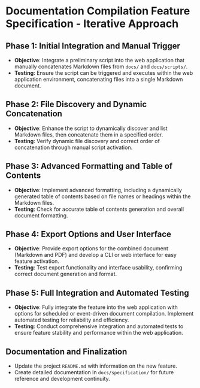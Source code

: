 # Documentation Compilation Feature Specification - Iterative Approach

## Phase 1: Initial Integration and Manual Trigger
- **Objective**: Integrate a preliminary script into the web application that manually concatenates Markdown files from `docs/` and `docs/scripts/`.
- **Testing**: Ensure the script can be triggered and executes within the web application environment, concatenating files into a single Markdown document.

## Phase 2: File Discovery and Dynamic Concatenation
- **Objective**: Enhance the script to dynamically discover and list Markdown files, then concatenate them in a specified order.
- **Testing**: Verify dynamic file discovery and correct order of concatenation through manual script activation.

## Phase 3: Advanced Formatting and Table of Contents
- **Objective**: Implement advanced formatting, including a dynamically generated table of contents based on file names or headings within the Markdown files.
- **Testing**: Check for accurate table of contents generation and overall document formatting.

## Phase 4: Export Options and User Interface
- **Objective**: Provide export options for the combined document (Markdown and PDF) and develop a CLI or web interface for easy feature activation.
- **Testing**: Test export functionality and interface usability, confirming correct document generation and format.

## Phase 5: Full Integration and Automated Testing
- **Objective**: Fully integrate the feature into the web application with options for scheduled or event-driven document compilation. Implement automated testing for reliability and efficiency.
- **Testing**: Conduct comprehensive integration and automated tests to ensure feature stability and performance within the web application.

## Documentation and Finalization
- Update the project `README.md` with information on the new feature.
- Create detailed documentation in `docs/specification/` for future reference and development continuity.
